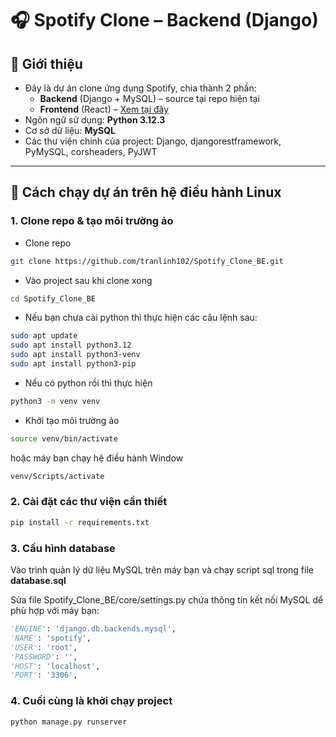# 🎧 Spotify Clone – Backend (Django)

## 🔎 Giới thiệu

- Đây là dự án clone ứng dụng Spotify, chia thành 2 phần:
  - **Backend** (Django + MySQL) – source tại repo hiện tại
  - **Frontend** (React) – [Xem tại đây](https://github.com/MinhTriTech/spotify-clone-fe)
- Ngôn ngữ sử dụng: **Python 3.12.3**
- Cơ sở dữ liệu: **MySQL**
- Các thư viện chính của project: Django, djangorestframework, PyMySQL, corsheaders, PyJWT
---

## 🚀 Cách chạy dự án trên hệ điều hành Linux

### 1. Clone repo & tạo môi trường ảo
- Clone repo
```bash
git clone https://github.com/tranlinh102/Spotify_Clone_BE.git
```

- Vào project sau khi clone xong
```bash
cd Spotify_Clone_BE
```

- Nếu bạn chưa cài python thì thực hiện các câu lệnh sau:
```bash
sudo apt update
sudo apt install python3.12
sudo apt install python3-venv
sudo apt install python3-pip
```

- Nếu có python rồi thì thực hiện
```bash
python3 -m venv venv
```

- Khởi tạo môi trường ảo
```bash
source venv/bin/activate
```
hoặc máy bạn chạy hệ điều hành Window
```bash
venv/Scripts/activate
```

### 2. Cài đặt các thư viện cần thiết
```bash
pip install -r requirements.txt
```

### 3. Cấu hình database
Vào trình quản lý dữ liệu MySQL trên máy bạn và chạy script sql trong file **database.sql**

Sửa file Spotify_Clone_BE/core/settings.py chứa thông tin kết nối MySQL dể phù hợp với máy bạn:

```python
'ENGINE': 'django.db.backends.mysql',
'NAME': 'spotify',
'USER': 'root',
'PASSWORD': '',
'HOST': 'localhost',
'PORT': '3306',
```

### 4. Cuối cùng là khởi chạy project
```bash
python manage.py runserver
```
